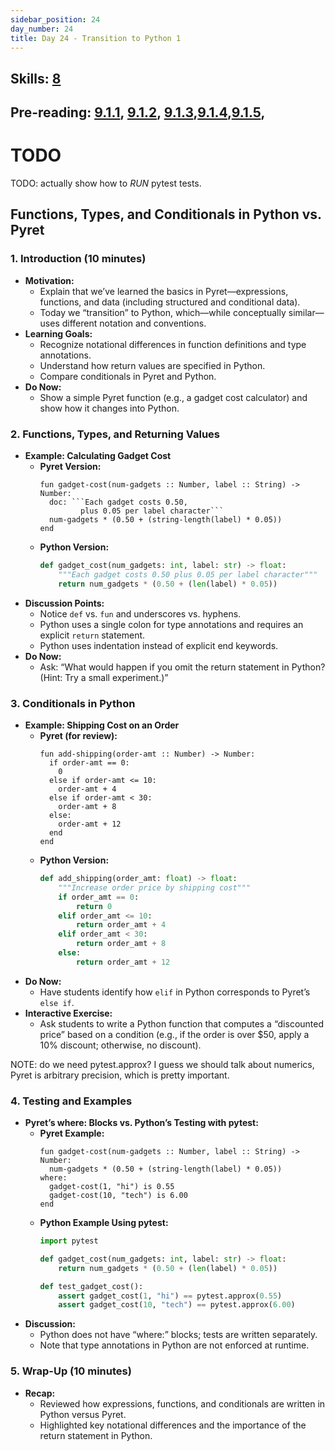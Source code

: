 ```yaml
---
sidebar_position: 24
day_number: 24
title: Day 24 - Transition to Python 1
---
```


## Skills: [8](/skills/#(8))

## Pre-reading: [9.1.1](https://dcic-world.org/2024-09-03/intro-python.html#%28part._.Expressions__.Functions__and_.Types%29), [9.1.2](https://dcic-world.org/2024-09-03/intro-python.html#%28part._.Returning_.Values_from_.Functions%29), [9.1.3](https://dcic-world.org/2024-09-03/intro-python.html#%28part._testing-python%29),[9.1.4](https://dcic-world.org/2024-09-03/intro-python.html#%28part._.An_.Aside_on_.Numbers%29),[9.1.5](https://dcic-world.org/2024-09-03/intro-python.html#(part._conditionals-python)), 

# TODO


TODO: actually show how to _RUN_ pytest tests.

## Functions, Types, and Conditionals in Python vs. Pyret

### 1. Introduction (10 minutes)
- **Motivation:**
  - Explain that we’ve learned the basics in Pyret—expressions, functions, and data (including structured and conditional data).
  - Today we “transition” to Python, which—while conceptually similar—uses different notation and conventions.
- **Learning Goals:**
  - Recognize notational differences in function definitions and type annotations.
  - Understand how return values are specified in Python.
  - Compare conditionals in Pyret and Python.
- **Do Now:**
  - Show a simple Pyret function (e.g., a gadget cost calculator) and show how it changes into Python.

### 2. Functions, Types, and Returning Values
- **Example: Calculating Gadget Cost**
  - **Pyret Version:**
    ```pyret
    fun gadget-cost(num-gadgets :: Number, label :: String) -> Number:
      doc: ```Each gadget costs 0.50,
             plus 0.05 per label character```
      num-gadgets * (0.50 + (string-length(label) * 0.05))
    end
    ```
  - **Python Version:**
    ```python
    def gadget_cost(num_gadgets: int, label: str) -> float:
        """Each gadget costs 0.50 plus 0.05 per label character"""
        return num_gadgets * (0.50 + (len(label) * 0.05))
    ```
- **Discussion Points:**
  - Notice `def` vs. `fun` and underscores vs. hyphens.
  - Python uses a single colon for type annotations and requires an explicit `return` statement.
  - Python uses indentation instead of explicit end keywords.
- **Do Now:**
  - Ask: “What would happen if you omit the return statement in Python? (Hint: Try a small experiment.)”

### 3. Conditionals in Python
- **Example: Shipping Cost on an Order**
  - **Pyret (for review):**
    ```pyret
    fun add-shipping(order-amt :: Number) -> Number:
      if order-amt == 0:
        0
      else if order-amt <= 10:
        order-amt + 4
      else if order-amt < 30:
        order-amt + 8
      else:
        order-amt + 12
      end
    end
    ```
  - **Python Version:**
    ```python
    def add_shipping(order_amt: float) -> float:
        """Increase order price by shipping cost"""
        if order_amt == 0:
            return 0
        elif order_amt <= 10:
            return order_amt + 4
        elif order_amt < 30:
            return order_amt + 8
        else:
            return order_amt + 12
    ```
- **Do Now:**
  - Have students identify how `elif` in Python corresponds to Pyret’s `else if`.
- **Interactive Exercise:**
  - Ask students to write a Python function that computes a “discounted price” based on a condition (e.g., if the order is over $50, apply a 10% discount; otherwise, no discount).


NOTE: do we need pytest.approx? I guess we should talk about numerics, Pyret is arbitrary precision, which is pretty important.

### 4. Testing and Examples
- **Pyret’s where: Blocks vs. Python’s Testing with pytest:**
  - **Pyret Example:**
    ```pyret
    fun gadget-cost(num-gadgets :: Number, label :: String) -> Number:
      num-gadgets * (0.50 + (string-length(label) * 0.05))
    where:
      gadget-cost(1, "hi") is 0.55
      gadget-cost(10, "tech") is 6.00
    end
    ```
  - **Python Example Using pytest:**
    ```python
    import pytest

    def gadget_cost(num_gadgets: int, label: str) -> float:
        return num_gadgets * (0.50 + (len(label) * 0.05))

    def test_gadget_cost():
        assert gadget_cost(1, "hi") == pytest.approx(0.55)
        assert gadget_cost(10, "tech") == pytest.approx(6.00)
    ```
- **Discussion:**
  - Python does not have “where:” blocks; tests are written separately.
  - Note that type annotations in Python are not enforced at runtime.

### 5. Wrap-Up (10 minutes)
- **Recap:**
  - Reviewed how expressions, functions, and conditionals are written in Python versus Pyret.
  - Highlighted key notational differences and the importance of the return statement in Python.

